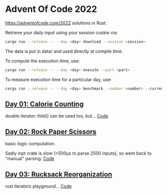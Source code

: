 # Advent Of Code 2022

https://adventofcode.com/2022 solutions in Rust.

Retrieve your daily input using your session cookie via:
```sh
cargo run --release -- --day <day> download --session <session>
```
The data is put in data/ and used directly at compile time.

To compute the  execution time, use:
```sh
cargo run --release -- --day <day> execute --part <part>
```

To measure execution time for a particular day, use:
```sh
cargo run --release -- --day <day> benchmark --number <number> --current
```

## [Day 01: Calorie Counting](https://adventofcode.com/2022/day/1)

double iterator::fold() can be used too, but…
[Code](./src/solutions/day01.rs)

## [Day 02: Rock Paper Scissors](https://adventofcode.com/2022/day/2)

basic logic computation.

Sadly inpt crate is slow (>500µs to parse 2500 inputs), so went back to
"manual" parsing.
[Code](./src/solutions/day02.rs)


## [Day 03: Rucksack Reorganization](https://adventofcode.com/2022/day/3)

rust iterators playground…
[Code](./src/solutions/day03.rs)
